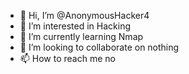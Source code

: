 - 👋 Hi, I’m @AnonymousHacker4
- 👀 I’m interested in Hacking
- 🌱 I’m currently learning Nmap
- 💞️ I’m looking to collaborate on nothing
- 📫 How to reach me no

<!---
AnonymousHacker4/AnonymousHacker4 is a ✨ special ✨ repository because its `README.md` (this file) appears on your GitHub profile.
You can click the Preview link to take a look at your changes.
--->

